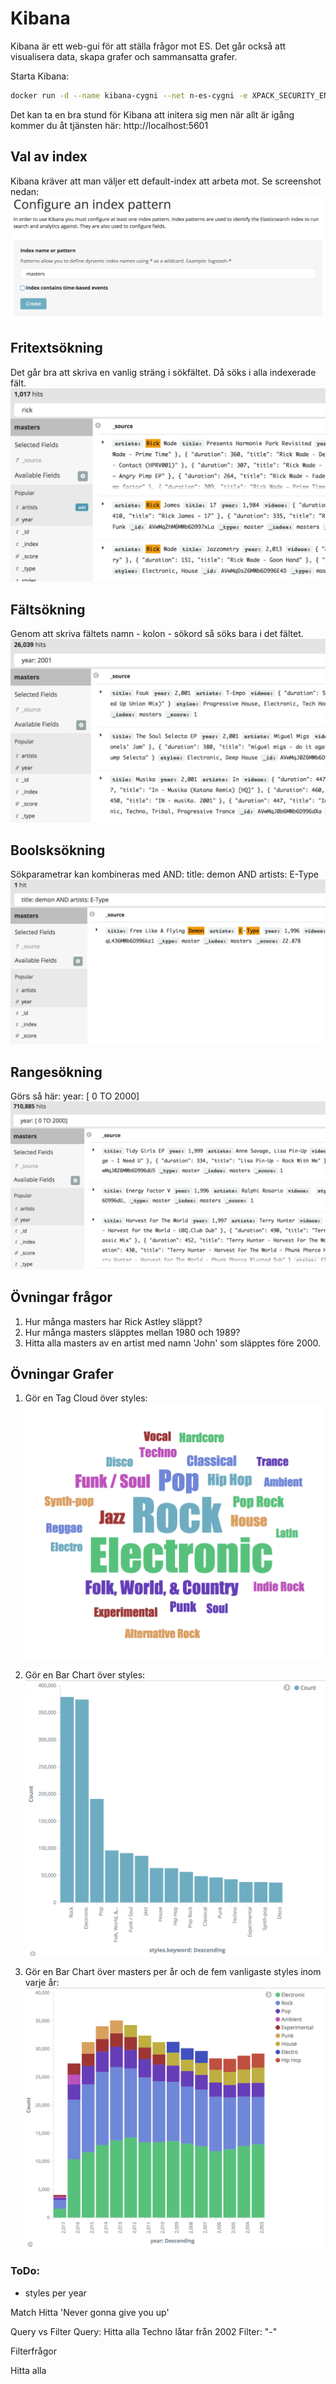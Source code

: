# Kibana
Kibana är ett web-gui för att ställa frågor mot ES. Det går också att visualisera data, skapa grafer och
sammansatta grafer.

Starta Kibana:
```bash
docker run -d --name kibana-cygni --net n-es-cygni -e XPACK_SECURITY_ENABLED=false -e ELASTICSEARCH_URL=http://es-cygni:9200 -p 5601:5601 docker.elastic.co/kibana/kibana:5.3.1
```

Det kan ta en bra stund för Kibana att initera sig men när allt är igång kommer du åt
tjänsten här: http://localhost:5601

## Val av index
Kibana kräver att man väljer ett default-index att arbeta mot. Se screenshot nedan:
![alt][kibana-select-index]

## Fritextsökning
Det går bra att skriva en vanlig sträng i sökfältet. Då söks i alla indexerade fält.
![alt][kibana-simple-search]

## Fältsökning
Genom att skriva fältets namn - kolon - sökord så söks bara i det fältet.
![alt][kibana-field-search]

## Boolsksökning
Sökparametrar kan kombineras med AND:
title: demon AND artists: E-Type
![alt][kibana-and-search]

## Rangesökning
Görs så här: year: [ 0 TO 2000]
![alt][kibana-range-search]

## Övningar frågor
1. Hur många masters har Rick Astley släppt?
2. Hur många masters släpptes mellan 1980 och 1989?
3. Hitta alla masters av en artist med namn 'John' som släpptes före 2000.

## Övningar Grafer
1. Gör en Tag Cloud över styles:
![alt][tagcloud-styles]

2. Gör en Bar Chart över styles:
![alt][bar-styles]

3. Gör en Bar Chart över masters per år och de fem vanligaste styles inom varje år:
![alt][year-sub-styles]



### ToDo:
- styles per year

Match
Hitta 'Never gonna give you up'

Query vs Filter
Query: Hitta alla Techno låtar från 2002
Filter: "-"


Filterfrågor

Hitta alla


[kibana-select-index]: https://github.com/cygni/cygni-competence-7-databases/blob/screenshots/elasticsearch/kibana-select-index.png?raw=true "Kibana välj index"

[kibana-simple-search]: https://github.com/cygni/cygni-competence-7-databases/blob/screenshots/elasticsearch/kibana-simple-search.png?raw=true "Kibana fritextsökning"

[kibana-field-search]: https://github.com/cygni/cygni-competence-7-databases/blob/screenshots/elasticsearch/kibana-field-search.png?raw=true "Kibana fältsökning"

[kibana-and-search]: https://github.com/cygni/cygni-competence-7-databases/blob/screenshots/elasticsearch/kibana-and-search.png?raw=true "Kibana boolsksökning"

[kibana-range-search]: https://github.com/cygni/cygni-competence-7-databases/blob/screenshots/elasticsearch/kibana-range-search.png?raw=true "Kibana rangesökning"

[tagcloud-styles]: https://github.com/cygni/cygni-competence-7-databases/blob/screenshots/elasticsearch/tagcloud-styles.png?raw=true "Tag Cloud över styles"

[bar-styles]: https://github.com/cygni/cygni-competence-7-databases/blob/screenshots/elasticsearch/bar-styles.png?raw=true "Masters per style"

[year-sub-styles]: https://github.com/cygni/cygni-competence-7-databases/blob/screenshots/elasticsearch/bar-year-sub-styles.png?raw=true "Masters per år, sub styles"
